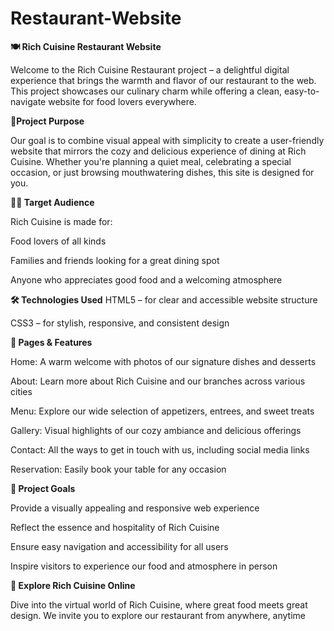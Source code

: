 # Restaurant-Website

**🍽️ Rich Cuisine Restaurant Website**

Welcome to the Rich Cuisine Restaurant project – a delightful digital experience that brings the warmth and flavor of our restaurant to the web. This project showcases our culinary charm while offering a clean, easy-to-navigate website for food lovers everywhere.

**🌟Project Purpose**

Our goal is to combine visual appeal with simplicity to create a user-friendly website that mirrors the cozy and delicious experience of dining at Rich Cuisine. Whether you're planning a quiet meal, celebrating a special occasion, or just browsing mouthwatering dishes, this site is designed for you.

**👨‍🍳 Target Audience**

Rich Cuisine is made for:

Food lovers of all kinds

Families and friends looking for a great dining spot

Anyone who appreciates good food and a welcoming atmosphere

**🛠️ Technologies Used**
HTML5 – for clear and accessible website structure

CSS3 – for stylish, responsive, and consistent design

**📄 Pages & Features**

Home: A warm welcome with photos of our signature dishes and desserts

About: Learn more about Rich Cuisine and our branches across various cities

Menu: Explore our wide selection of appetizers, entrees, and sweet treats

Gallery: Visual highlights of our cozy ambiance and delicious offerings

Contact: All the ways to get in touch with us, including social media links

Reservation: Easily book your table for any occasion

**🎯 Project Goals**

Provide a visually appealing and responsive web experience

Reflect the essence and hospitality of Rich Cuisine

Ensure easy navigation and accessibility for all users

Inspire visitors to experience our food and atmosphere in person

**🚀 Explore Rich Cuisine Online**

Dive into the virtual world of Rich Cuisine, where great food meets great design. We invite you to explore our restaurant from anywhere, anytime
